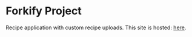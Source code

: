 # Forkify Project

Recipe application with custom recipe uploads.
This site is hosted: [here](https://forkify-pakolo.netlify.app/).
